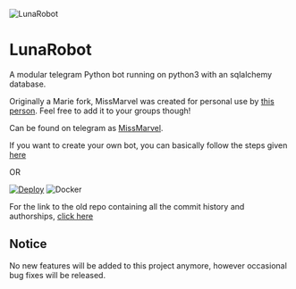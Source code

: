 ![LunaRobot](https://images6.alphacoders.com/652/652708.jpg)

# LunaRobot
A modular telegram Python bot running on python3 with an sqlalchemy database.

Originally a Marie fork, MissMarvel was created for personal use by [this person](https://t.me/noobanon). Feel free to add it to your groups though!

Can be found on telegram as [MissMarvel](https://t.me/MissMarvel_bot).

If you want to create your own bot, you can basically follow the steps given [here](https://github.com/PaulSonOfLars/tgbot/blob/master/README.md)

OR

[![Deploy](https://www.herokucdn.com/deploy/button.svg)](https://heroku.com/deploy?template=https://github.com/noobanon/LunaRobot) ![Docker](https://github.com/noobanon/LunaRobot/workflows/Docker/badge.svg)


For the link to the old repo containing all the commit history and authorships, [click here](https://github.com/rsktg/Phoenix.git)

## Notice
No new features will be added to this project anymore, however occasional bug fixes will be released.
